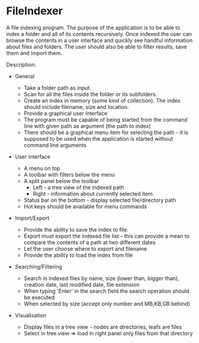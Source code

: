 # FileIndexer

A file indexing program. 
The purpose of the application is to be able to index a folder and all of its contents recursively. 
Once indexed the user can browse the contents in a user interface and quickly see handful information about files and folders.
The user should also be able to filter results, save them and import them.

Description:
- General
	- Take a folder path as input.
	- Scan for all the files inside the folder or its subfolders.
	- Create an index in memory (some kind of collection). The index should include filename, size and location.
	- Provide a graphical user interface
	- The program must be capable of being started from the command line with given path as argument (the path to index)
	- There should be a graphical menu item for selecting the path - it is supposed to be used when the application is started without command line arguments

- User interface
	- A menu on top
	- A toolbar with filters below the menu
	- A split panel below the toolbar
		- Left - a tree view of the indexed path
		- Right - information about currently selected item
	- Status bar on the bottom - display selected file/directory path
	- Hot keys should be available for menu commands		

- Import/Export
	- Provide the ability to save the index to file.
	- Export must export the indexed file list - this can provide a mean to compare the contents of a path at two different dates
	- Let the user choose where to export and filename
	- Provide the ability to load the index from file

- Searching/Filtering
	- Search in indexed files by name, size (lower than, bigger than), creation date, last modified date, file extension
	- When typing 'Enter' in the search field the search operation should be executed
	- When selected by size (accept only number and MB,KB,GB behind)

- Visualisation
	- Display files in a tree view - nodes are directories, leafs are files
	- Select in tree view => load in right panel only files from that directory

